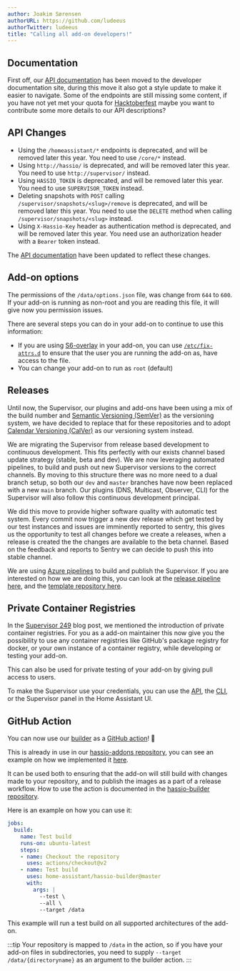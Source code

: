 ```yaml
---
author: Joakim Sørensen
authorURL: https://github.com/ludeeus
authorTwitter: ludeeus
title: "Calling all add-on developers!"
---
```


## Documentation

First off, our [API documentation][api_docs] has been moved to the developer documentation site, during this move it also got a style update to make it easier to navigate. Some of the endpoints are still missing some content, if you have not yet met your quota for [Hacktoberfest] maybe you want to contribute some more details to our API descriptions?

## API Changes

- Using the `/homeassistant/*` endpoints is deprecated, and will be removed later this year. You need to use `/core/*` instead.
- Using `http://hassio/` is deprecated, and will be removed later this year. You need to use `http://supervisor/` instead.
- Using `HASSIO_TOKEN` is deprecated, and will be removed later this year. You need to use `SUPERVISOR_TOKEN` instead.
- Deleting snapshots with `POST` calling `/supervisor/snapshots/<slug>/remove` is deprecated, and will be removed later this year. You need to use the `DELETE` method when calling `/supervisor/snapshots/<slug>` instead.
- Using `X-Hassio-Key` header as authentication method is deprecated, and will be removed later this year. You need use an authorization header with a `Bearer` token instead.

The [API documentation][api_docs] have been updated to reflect these changes.

## Add-on options

The permissions of the `/data/options.json` file, was change from `644` to `600`. If your add-on is running as non-root and you are reading this file, it will give now you permission issues.

There are several steps you can do in your add-on to continue to use this information:

- If you are using [S6-overlay] in your add-on, you can use [`/etc/fix-attrs.d`][S6-overlay-permissions] to ensure that the user you are running the add-on as, have access to the file.
- You can change your add-on to run as `root` (default)

## Releases

Until now, the Supervisor, our plugins and add-ons have been using a mix of the build number and [Semantic Versioning (SemVer)][semver] as the versioning system, we have decided to replace that for these repositories and to adopt [Calendar Versioning (CalVer)][calver] as our versioning system instead.

We are migrating the Supervisor from release based development to continuous development. This fits perfectly with our exists channel based update strategy (stable, beta and dev). We are now leveraging automated pipelines, to build and push out new Supervisor versions to the correct channels. By moving to this structure there was no more need to a dual branch setup, so both our `dev` and `master` branches have now been replaced with a new `main` branch. Our plugins (DNS, Multicast, Observer, CLI) for the Supervisor will also follow this continuous development principal.

We did this move to provide higher software quality with automatic test system. Every commit now trigger a new dev release which get tested by our test instances and issues are imminently reported to sentry, this gives us the opportunity to test all changes before we create a releases, when a release is created the the changes are available to the beta channel. Based on the feedback and reports to Sentry we can decide to push this into stable channel.

We are using [Azure pipelines][azure_pipelines] to build and publish the Supervisor. If you are interested on how we are doing this, you can look at the [release pipeline here][release_pipeline], and the [template repository here][azure_templates].

## Private Container Registries

In the [Supervisor 249][private-container-registries] blog post, we mentioned the introduction of private container registries. For you as a add-on maintainer this now give you the possibility to use any container registries like GitHub's package registry for docker, or your own instance of a container registry, while developing or testing your add-on.

This can also be used for private testing of your add-on by giving pull access to users.

To make the Supervisor use your credentials, you can use the [API][docker_api], the [CLI][cli], or the Supervisor panel in the Home Assistant UI.

## GitHub Action

You can now use our [builder][hassio-builder] as a [GitHub action][github_action]! :tada:

This is already in use in our [hassio-addons repository][addons], you can see an example on how we implemented it [here][hassio-builder-action].

It can be used both to ensuring that the add-on will still build with changes made to your repository, and to publish the images as a part of a release workflow. How to use the action is documented in the [hassio-builder repository][hassio-builder-action].

Here is an example on how you can use it:

```yaml
jobs:
  build:
    name: Test build
    runs-on: ubuntu-latest
    steps:
    - name: Checkout the repository
      uses: actions/checkout@v2
    - name: Test build
      uses: home-assistant/hassio-builder@master
      with:
        args: |
          --test \
          --all \
          --target /data
```

This example will run a test build on all supported architectures of the add-on.

:::tip
Your repository is mapped to `/data` in the action, so if you have your add-on files in subdirectories, you need to supply `--target /data/{directoryname}` as an argument to the builder action.
:::

[action-example]:https://github.com/home-assistant/hassio-addons/blob/master/.github/workflows/build.yml
[addons]: https://github.com/home-assistant/hassio-addons
[api_docs]: /docs/api/supervisor/endpoints
[azure_pipelines]: https://docs.microsoft.com/en-us/azure/devops/pipelines/?view=azure-devops
[azure_templates]: https://github.com/home-assistant/ci-azure
[calver]: https://calver.org/
[semver]: https://semver.org/
[cli]: https://github.com/home-assistant/cli
[docker_api]: /docs/api/supervisor/endpoints#docker
[github_action]: https://github.com/features/actions
[hacktoberfest]: https://hacktoberfest.digitalocean.com/
[hassio-builder-action]: https://github.com/home-assistant/hassio-builder#github-action
[hassio-builder]: https://github.com/home-assistant/hassio-builder
[private-container-registries]: https://www.home-assistant.io/blog/2020/10/21/supervisor-249/#private-container-registries
[release_pipeline]: https://github.com/home-assistant/supervisor/blob/main/azure-pipelines-release.yml
[S6-overlay-permissions]: https://github.com/just-containers/s6-overlay#fixing-ownership--permissions
[S6-overlay]: https://github.com/just-containers/s6-overlay

